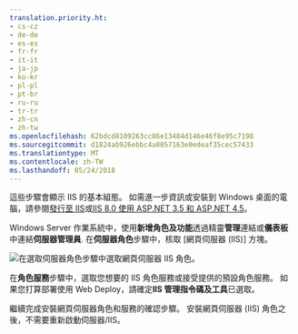 ```yaml
---
translation.priority.ht:
- cs-cz
- de-de
- es-es
- fr-fr
- it-it
- ja-jp
- ko-kr
- pl-pl
- pt-br
- ru-ru
- tr-tr
- zh-cn
- zh-tw
ms.openlocfilehash: 62bdcd8109263cc86e13484d146e46f8e95c7198
ms.sourcegitcommit: d1824ab926ebbc4a8057163e0edeaf35cec57433
ms.translationtype: MT
ms.contentlocale: zh-TW
ms.lasthandoff: 05/24/2018
---
```

這些步驟會顯示 IIS 的基本組態。 如需進一步資訊或安裝到 Windows 桌面的電腦，請參閱[發行至 IIS](/aspnet/core/publishing/iis?tabs=aspnetcore2x#iis-configuration)或[IIS 8.0 使用 ASP.NET 3.5 和 ASP.NET 4.5](/iis/get-started/whats-new-in-iis-8/iis-80-using-aspnet-35-and-aspnet-45)。

Windows Server 作業系統中，使用**新增角色及功能**透過精靈**管理**連結或**儀表板**中連結**伺服器管理員**. 在**伺服器角色**步驟中，核取 [網頁伺服器 (IIS)] 方塊。

![在選取伺服器角色步驟中選取網頁伺服器 IIS 角色。](../media/remotedbg-server-roles-ws2012.png)

在**角色服務**步驟中，選取您想要的 IIS 角色服務或接受提供的預設角色服務。 如果您打算部署使用 Web Deploy，請確定**IIS 管理指令碼及工具**已選取。

繼續完成安裝網頁伺服器角色和服務的確認步驟。 安裝網頁伺服器 (IIS) 角色之後，不需要重新啟動伺服器/IIS。